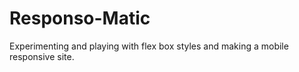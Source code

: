 # Responso-Matic
Experimenting and playing with flex box styles and making a mobile responsive site.  
